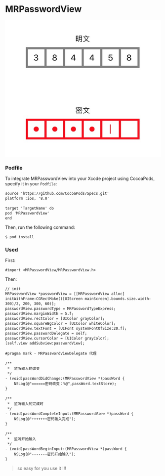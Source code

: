 # MRPasswordView

![screenshot](https://github.com/CrazyRoy/MRPasswordView/blob/master/screenshot.png)
 
### Podfile
To integrate MRPasswordView into your Xcode project using CocoaPods, specify it in your `Podfile`:

```objc
source 'https://github.com/CocoaPods/Specs.git'
platform :ios, '8.0'

target 'TargetName' do
pod 'MRPasswordView'
end
```

Then, run the following command:

```ruby
$ pod install
```

### Used

First:

```objc
#import <MRPasswordView/MRPasswordView.h>
```

Then:

```objc
// init
MRPasswordView *passwordView = [[MRPasswordView alloc] initWithFrame:CGRectMake(([UIScreen mainScreen].bounds.size.width-300)/2, 200, 300, 60)];
passwordView.passwordType = MRPasswordTypeExpress;
passwordView.marginWidth = 5.f;
passwordView.rectColor = [UIColor grayColor];
passwordView.squareBgColor = [UIColor whiteColor];
passwordView.textFont = [UIFont systemFontOfSize:20.f];
passwordView.passwordDelegate = self;
passwordView.cursorColor = [UIColor grayColor];
[self.view addSubview:passwordView];

#pragma mark - MRPasswordViewDelegate 代理

/**
 *  监听输入的改变
 */
- (void)passWordDidChange:(MRPasswordView *)passWord {
    NSLog(@"======密码改变：%@",passWord.textStore);
}

/**
 *  监听输入的完成时
 */
- (void)passWordCompleteInput:(MRPasswordView *)passWord {
    NSLog(@"+++++++密码输入完成");
}

/**
 *  监听开始输入
 */
- (void)passWordBeginInput:(MRPasswordView *)passWord {
    NSLog(@"-------密码开始输入");
}

```

> so easy for you use it !!!
